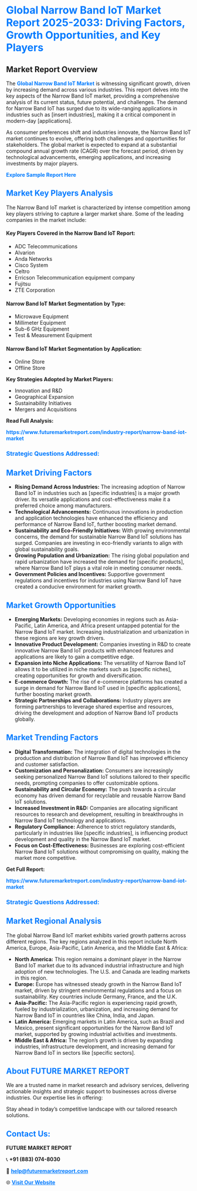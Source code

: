 <h1 style="color: #007BFF;">Global Narrow Band IoT Market Report 2025-2033: Driving Factors, Growth Opportunities, and Key Players</h1>

<section id="overview">
<h2>Market Report Overview</h2>
<p>The <a href="https://www.futuremarketreport.com/industry-report/narrow-band-iot-market" style="color: #007BFF; text-decoration: none;"><strong>Global Narrow Band IoT Market</strong></a> is witnessing significant growth, driven by increasing demand across various industries. This report delves into the key aspects of the Narrow Band IoT market, providing a comprehensive analysis of its current status, future potential, and challenges. The demand for Narrow Band IoT has surged due to its wide-ranging applications in industries such as [insert industries], making it a critical component in modern-day [applications].</p>
<p>As consumer preferences shift and industries innovate, the Narrow Band IoT market continues to evolve, offering both challenges and opportunities for stakeholders. The global market is expected to expand at a substantial compound annual growth rate (CAGR) over the forecast period, driven by technological advancements, emerging applications, and increasing investments by major players.</p>
</section>

<section id="overview">
<p><a href="https://www.futuremarketreport.com/request-sample/reportId=33477" style="color: #007BFF; text-decoration: none;"><strong>Explore Sample Report Here</strong></a></p>
</section>

<section id="key-players">
<h2 style="color: #007BFF;">Market Key Players Analysis</h2>
<p>The Narrow Band IoT market is characterized by intense competition among key players striving to capture a larger market share. Some of the leading companies in the market include:</p>
<h4>Key Players Covered in the Narrow Band IoT Report:</h4>
<ul><li>ADC Telecommunications</li><li>Alvarion</li><li>Anda Networks</li><li>Cisco System</li><li>Celtro</li><li>Erricson Telecommunication equipment company</li><li>Fujitsu</li><li>ZTE Corporation</li></ul>
<h4>Narrow Band IoT Market Segmentation by Type:</h4>
<ul><li>Microwave Equipment</li><li>Millimeter Equipment</li><li>Sub-6 GHz Equipment</li><li>Test &amp; Measurement Equipment</li></ul>

<h4>Narrow Band IoT Market Segmentation by Application:</h4>
<ul><li>Online Store</li><li>Offline Store</li></ul>
<p><strong>Key Strategies Adopted by Market Players:</strong></p>
<ul>
<li>Innovation and R&D</li>
<li>Geographical Expansion</li>
<li>Sustainability Initiatives</li>
<li>Mergers and Acquisitions</li>
</ul>
</section>

<section>
<p><strong>Read Full Analysis: </strong></p><a href="https://www.futuremarketreport.com/industry-report/narrow-band-iot-market" style="color: #007BFF; text-decoration: none;"><strong>https://www.futuremarketreport.com/industry-report/narrow-band-iot-market</strong></a>
<h3 style="color: #007BFF;">Strategic Questions Addressed:</h3>
</section>

<section id="driving-factors">
<h2 style="color: #007BFF;">Market Driving Factors</h2>
<ul>
<li><strong>Rising Demand Across Industries:</strong> The increasing adoption of Narrow Band IoT in industries such as [specific industries] is a major growth driver. Its versatile applications and cost-effectiveness make it a preferred choice among manufacturers.</li>
<li><strong>Technological Advancements:</strong> Continuous innovations in production and application technologies have enhanced the efficiency and performance of Narrow Band IoT, further boosting market demand.</li>
<li><strong>Sustainability and Eco-Friendly Initiatives:</strong> With growing environmental concerns, the demand for sustainable Narrow Band IoT solutions has surged. Companies are investing in eco-friendly variants to align with global sustainability goals.</li>
<li><strong>Growing Population and Urbanization:</strong> The rising global population and rapid urbanization have increased the demand for [specific products], where Narrow Band IoT plays a vital role in meeting consumer needs.</li>
<li><strong>Government Policies and Incentives:</strong> Supportive government regulations and incentives for industries using Narrow Band IoT have created a conducive environment for market growth.</li>
</ul>
</section>

<section id="growth-opportunities">
<h2 style="color: #007BFF;">Market Growth Opportunities</h2>
<ul>
<li><strong>Emerging Markets:</strong> Developing economies in regions such as Asia-Pacific, Latin America, and Africa present untapped potential for the Narrow Band IoT market. Increasing industrialization and urbanization in these regions are key growth drivers.</li>
<li><strong>Innovative Product Development:</strong> Companies investing in R&D to create innovative Narrow Band IoT products with enhanced features and applications are likely to gain a competitive edge.</li>
<li><strong>Expansion into Niche Applications:</strong> The versatility of Narrow Band IoT allows it to be utilized in niche markets such as [specific niches], creating opportunities for growth and diversification.</li>
<li><strong>E-commerce Growth:</strong> The rise of e-commerce platforms has created a surge in demand for Narrow Band IoT used in [specific applications], further boosting market growth.</li>
<li><strong>Strategic Partnerships and Collaborations:</strong> Industry players are forming partnerships to leverage shared expertise and resources, driving the development and adoption of Narrow Band IoT products globally.</li>
</ul>
</section>

<section id="trending-factors">
<h2 style="color: #007BFF;">Market Trending Factors</h2>
<ul>
<li><strong>Digital Transformation:</strong> The integration of digital technologies in the production and distribution of Narrow Band IoT has improved efficiency and customer satisfaction.</li>
<li><strong>Customization and Personalization:</strong> Consumers are increasingly seeking personalized Narrow Band IoT solutions tailored to their specific needs, prompting companies to offer customizable options.</li>
<li><strong>Sustainability and Circular Economy:</strong> The push towards a circular economy has driven demand for recyclable and reusable Narrow Band IoT solutions.</li>
<li><strong>Increased Investment in R&D:</strong> Companies are allocating significant resources to research and development, resulting in breakthroughs in Narrow Band IoT technology and applications.</li>
<li><strong>Regulatory Compliance:</strong> Adherence to strict regulatory standards, particularly in industries like [specific industries], is influencing product development and quality in the Narrow Band IoT market.</li>
<li><strong>Focus on Cost-Effectiveness:</strong> Businesses are exploring cost-efficient Narrow Band IoT solutions without compromising on quality, making the market more competitive.</li>
</ul>
</section>

<section>
<p><strong>Get Full Report: </strong></p><a href="https://www.futuremarketreport.com/industry-report/narrow-band-iot-market" style="color: #007BFF; text-decoration: none;"><strong>https://www.futuremarketreport.com/industry-report/narrow-band-iot-market</strong></a>
<h3 style="color: #007BFF;">Strategic Questions Addressed:</h3>
</section>


<section id="regional-analysis">
<h2 style="color: #007BFF;">Market Regional Analysis</h2>
<p>The global Narrow Band IoT market exhibits varied growth patterns across different regions. The key regions analyzed in this report include North America, Europe, Asia-Pacific, Latin America, and the Middle East & Africa:</p>
<ul>
<li><strong>North America:</strong> This region remains a dominant player in the Narrow Band IoT market due to its advanced industrial infrastructure and high adoption of new technologies. The U.S. and Canada are leading markets in this region.</li>
<li><strong>Europe:</strong> Europe has witnessed steady growth in the Narrow Band IoT market, driven by stringent environmental regulations and a focus on sustainability. Key countries include Germany, France, and the U.K.</li>
<li><strong>Asia-Pacific:</strong> The Asia-Pacific region is experiencing rapid growth, fueled by industrialization, urbanization, and increasing demand for Narrow Band IoT in countries like China, India, and Japan.</li>
<li><strong>Latin America:</strong> Emerging markets in Latin America, such as Brazil and Mexico, present significant opportunities for the Narrow Band IoT market, supported by growing industrial activities and investments.</li>
<li><strong>Middle East & Africa:</strong> The region’s growth is driven by expanding industries, infrastructure development, and increasing demand for Narrow Band IoT in sectors like [specific sectors].</li>
</ul>
</section>

<footer>
<h2 style="color: #007BFF;">About FUTURE MARKET REPORT</h2>
<p>We are a trusted name in market research and advisory services, delivering actionable insights and strategic support to businesses across diverse industries. Our expertise lies in offering:</p>

<p>Stay ahead in today’s competitive landscape with our tailored research solutions.</p>

<h2 style="color: #007BFF;">Contact Us:</h2>
<p><strong>FUTURE MARKET REPORT</strong></p>
<p>📞 <strong>+91 (883) 074-8030</strong></p>
<p>📧 <strong><a href="mailto:help@futuremarketreport.com" style="color: #007BFF;">help@futuremarketreport.com</a></strong></p>
<p>🌐 <strong><a href="https://www.futuremarketreport.com/" style="color: #007BFF;">Visit Our Website</a></strong></p>
</footer>